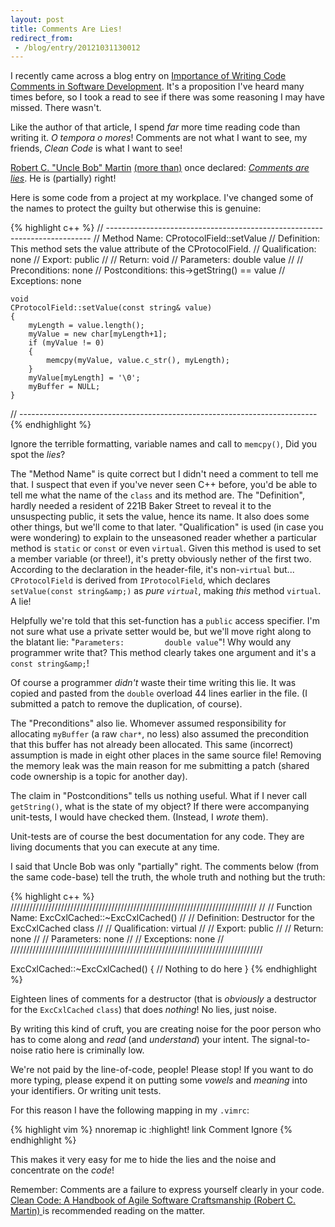 ```yaml
---
layout: post
title: Comments Are Lies!
redirect_from:
 - /blog/entry/20121031130012
---
```


I recently came across a blog entry on [Importance of Writing Code Comments in
Software
Development](http://technoladder.blogspot.com.au/2012/10/importance-of-writing-code-comments-in.html).
It's a proposition I've heard many times before, so I took a read to see if
there was some reasoning I may have missed. There wasn't.



Like the author of that article, I spend _far_ more time reading code than
writing it. _O tempora o mores_! Comments are not what I want to see, my
friends, _Clean Code_ is what I want to see!


[Robert C. "Uncle Bob" Martin](http://en.wikipedia.org/wiki/Robert_Cecil_Martin)
[(more than)](http://coding.derkeiler.com/Archive/General/comp.object/2004-06/0342.html)
once declared: [_Comments are lies_](http://agilepractices2010.blogspot.com.au/2010/06/solid-principles-of-object-oriented.html).
He is (partially) right!



Here is some code from a project at my workplace. I've changed some of the names
to protect the guilty but otherwise this is genuine:


{% highlight c++ %}
//  --------------------------------------------------------------------------
//  Method Name:        CProtocolField::setValue
//  Definition:         This method sets the value attribute of the CProtocolField.
//  Qualification:      none
//  Export:             public
//
//  Return:             void
//  Parameters:         double value
//
//  Preconditions:      none
//  Postconditions:     this->getString() == value
//  Exceptions:         none

    void
    CProtocolField::setValue(const string& value)
    {
        myLength = value.length();
        myValue = new char[myLength+1];
        if (myValue != 0)
        {
            memcpy(myValue, value.c_str(), myLength);
        }
        myValue[myLength] = '\0';
        myBuffer = NULL;
    }
//  --------------------------------------------------------------------------
{% endhighlight %}


Ignore the terrible formatting, variable names and call to
`memcpy()`, Did you spot the _lies_?


The "Method Name" is quite correct but I didn't need a comment to tell me that.
I suspect that even if you've never seen C++ before, you'd be able to tell me
what the name of the `class` and its method are. The "Definition",
hardly needed a resident of 221B Baker Street to reveal it to the unsuspecting
public, it sets the value, hence its name. It also does some other things, but
we'll come to that later. "Qualification" is used (in case you were wondering)
to explain to the unseasoned reader whether a particular method is
`static` or `const` or even `virtual`. Given
this method is used to set a member variable (or three!), it's pretty obviously
nether of the first two. According to the declaration in the header-file, it's
non-`virtual` but... `CProtocolField` is derived from
`IProtocolField`, which declares `setValue(const
string&amp;)` as _pure `virtual`_, making
_this_ method `virtual`. A lie!



Helpfully we're told that this set-function has a `public` access
specifier. I'm not sure what use a private setter would be, but we'll move right
along to the blatant lie: "`Parameters:         double value`"! Why would
any programmer write that? This method clearly takes one argument and it's a
`const string&amp;`!



Of course a programmer _didn't_ waste their time writing this lie. It was
copied and pasted from the `double` overload 44 lines earlier in the
file. (I submitted a patch to remove the duplication, of course).



The "Preconditions" also lie. Whomever assumed responsibility for
allocating `myBuffer` (a raw `char*`, no less) also assumed
the precondition that this buffer has not already been allocated. This same
(incorrect) assumption is made in eight other places in the same source file!
Removing the memory leak was the main reason for me submitting a patch (shared
code ownership is a topic for another day).



The claim in "Postconditions" tells us nothing useful. What if I never call
`getString()`, what is the state of my object? If there were accompanying
unit-tests, I would have checked them. (Instead, I _wrote_ them).



Unit-tests are of course the best documentation for any code. They are living
documents that you can execute at any time.



I said that Uncle Bob was only &quot;partially&quot; right. The comments below
(from the same code-base) tell the truth, the whole truth and nothing but the
truth:


{% highlight c++ %}
//////////////////////////////////////////////////////////////////////////////
//
// Function Name:   ExcCxlCached::~ExcCxlCached()
//
// Definition:      Destructor for the ExcCxlCached class
//
// Qualification:   virtual
//
// Export:          public
//
// Return:          none
//
// Parameters:      none
//
// Exceptions:      none
//
////////////////////////////////////////////////////////////////////////////////

ExcCxlCached::~ExcCxlCached()
{
// Nothing to do here
}
{% endhighlight %}


Eighteen lines of comments for a destructor (that is _obviously_ a
destructor for the `ExcCxlCached` `class`) that does
_nothing_! No lies, just noise.



By writing this kind of cruft, you are creating noise for the poor person who
has to come along and _read_ (and _understand_) your intent. The
signal-to-noise ratio here is criminally low.



We're not paid by the line-of-code, people! Please stop! If you want to do more
typing, please expend it on putting some _vowels_ and
_meaning_ into your identifiers. Or writing unit tests.



For this reason I have the following mapping in my `.vimrc`:


{% highlight vim %}
nnoremap <Leader>ic :<C-U>highlight! link Comment Ignore<CR>
{% endhighlight %}


This makes it very easy for me to hide the lies and the noise and
concentrate on the _code_!



Remember: Comments are a failure to express yourself clearly in your code. [Clean Code: A Handbook of Agile
Software Craftsmanship (Robert C. Martin) ](http://tinyurl.com/CleanCodeBook) is recommended reading on the
matter.

